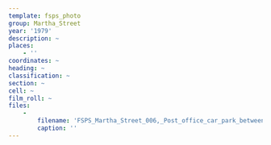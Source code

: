 ```yaml
---
template: fsps_photo
group: Martha_Street
year: '1979'
description: ~
places:
    - ''
coordinates: ~
heading: ~
classification: ~
section: ~
cell: ~
film_roll: ~
files:
    -
        filename: 'FSPS_Martha_Street_006,_Post_office_car_park_between_No_7_and_PO,_sec._18,_1979.png'
        caption: ''
---
```


